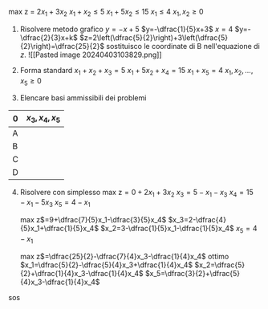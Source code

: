 max z = $2x_1+3x_2$
$x_1+x_2 \leq 5$
$x_1+5x_2 \leq 15$
$x_1 \leq 4$
$x_1, x_2 \geq 0$

1. Risolvere metodo grafico
	$y=-x+5$
	$y=-\dfrac{1}{5}x+3$
	$x=4$
	$y=-\dfrac{2}{3}x+k$
	$z=2\left(\dfrac{5}{2}\right)+3\left(\dfrac{5}{2}\right)=\dfrac{25}{2}$ sostituisco le coordinate di B nell'equazione di $z$.
	![[Pasted image 20240403103829.png]]
2. Forma standard
	$x_1+x_2+x_3 = 5$
	$x_1+5x_2+x_4=15$
	$x_1+x_5=4$
	$x_1, x_2, ..., x_5 \geq 0$

3. Elencare basi ammissibili dei problemi

| 0   | $x_3,x_4,x_5$ |
| --- | ------------- |
| A   |               |
| B   |               |
| C   |               |
| D   |               |

4. Risolvere con simplesso
	max z$=0+2x_1+3x_2$
	$x_3=5-x_1-x_3$
	$x_4=15-x_1-5x_3$
	$x_5=4-x_1$

	max z$=9+\dfrac{7}{5}x_1-\dfrac{3}{5}x_4$
	$x_3=2-\dfrac{4}{5}x_1+\dfrac{1}{5}x_4$
	$x_2=3-\dfrac{1}{5}x_1-\dfrac{1}{5}x_4$
	$x_5=4-x_1$

	max z$=\dfrac{25}{2}-\dfrac{7}{4}x_3-\dfrac{1}{4}x_4$ ottimo
	$x_1=\dfrac{5}{2}-\dfrac{5}{4}x_3+\dfrac{1}{4}x_4$
	$x_2=\dfrac{5}{2}+\dfrac{1}{4}x_3-\dfrac{1}{4}x_4$
	$x_5=\dfrac{3}{2}+\dfrac{5}{4}x_3-\dfrac{1}{4}x_4$

sos